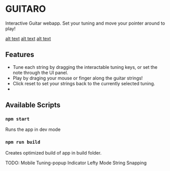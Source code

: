 # GUITARO

Interactive Guitar webapp. Set your tuning and move your pointer around to play!

[alt text](https://github.com/mar10outof10/guitaro/blob/main/screenshots/guitaro_desktop_screenshot.png)
[alt text](https://github.com/mar10outof10/guitaro/blob/main/screenshots/guitaro_mobile_screenshot.png)
[alt text](https://github.com/mar10outof10/guitaro/blob/main/screenshots/guitaro_desktop__overlay_screenshot.png)
## Features

- Tune each string by dragging the interactable tuning keys, or set the note through the UI panel.
- Play by draging your mouse or finger along the guitar strings!
- Click reset to set your strings back to the currently selected tuning.
- 

## Available Scripts
### `npm start`
Runs the app in dev mode
### `npm run build`
Creates optimized build of app in build folder.

TODO:
Mobile Tuning-popup Indicator
Lefty Mode
String Snapping